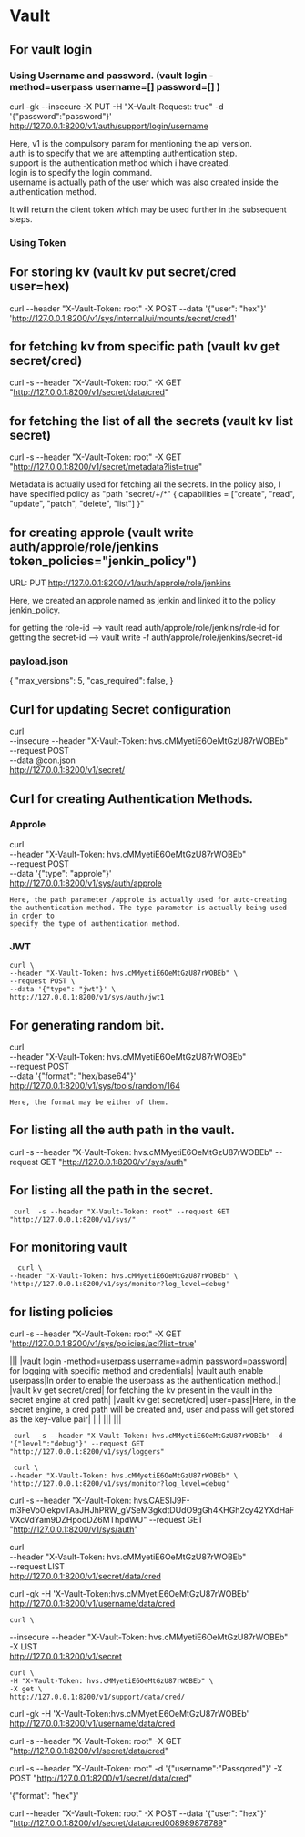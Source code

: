 # Vault

## For vault login

### Using Username and password. (vault login -method=userpass username=[] password=[]  )
curl -gk --insecure -X PUT -H "X-Vault-Request: true" -d '{"password":"password"}' http://127.0.0.1:8200/v1/auth/support/login/username

  Here, v1 is the compulsory param for mentioning the api version.  <br />
   auth is to specify that we are attempting authentication step.  <br />
   support is the authentication method which i have created.  <br />
   login is to specify the login command. <br />
   username is actually path of the user which was also created inside the authentication method. <br />

It will return the client token which may be used further in the subsequent steps. 

### Using Token



## For storing kv (vault kv put secret/cred user=hex)

 curl --header "X-Vault-Token: root" -X POST --data '{"user": "hex"}' 'http://127.0.0.1:8200/v1/sys/internal/ui/mounts/secret/cred1'
 
 
## for fetching kv from specific path (vault kv get secret/cred)

 curl -s --header "X-Vault-Token: root" -X GET  "http://127.0.0.1:8200/v1/secret/data/cred"
 
 
 ## for fetching the list of all the secrets (vault kv list secret)
 
 curl -s --header "X-Vault-Token: root" -X GET  "http://127.0.0.1:8200/v1/secret/metadata?list=true"
 
 Metadata is actually used for fetching all the secrets. In the policy also, I have specified policy as "path "secret/+/*" {
		capabilities = ["create", "read", "update", "patch", "delete", "list"]
}"

## for creating approle (vault write auth/approle/role/jenkins token_policies="jenkin_policy")
 
 URL: PUT http://127.0.0.1:8200/v1/auth/approle/role/jenkins
 
 Here, we created an approle named as jenkin and linked it to the policy jenkin_policy.
 
 for getting the role-id --> vault read auth/approle/role/jenkins/role-id
 for getting the secret-id --> vault write -f auth/approle/role/jenkins/secret-id

### payload.json
{
  "max_versions": 5,
  "cas_required": false,
}

## Curl for updating Secret configuration
curl \
   --insecure  --header "X-Vault-Token: hvs.cMMyetiE6OeMtGzU87rWOBEb" \
    --request POST \
    --data @con.json \
    http://127.0.0.1:8200/v1/secret/
    
      
## Curl for creating Authentication Methods. 

### Approle

curl \
    --header "X-Vault-Token: hvs.cMMyetiE6OeMtGzU87rWOBEb" \
    --request POST \
    --data '{"type": "approle"}' \
    http://127.0.0.1:8200/v1/sys/auth/approle
    
    Here, the path parameter /approle is actually used for auto-creating the authentication method. The type parameter is actually being used in order to
    specify the type of authentication method. 
    
 ###  JWT 
    
    curl \
    --header "X-Vault-Token: hvs.cMMyetiE6OeMtGzU87rWOBEb" \
    --request POST \
    --data '{"type": "jwt"}' \
    http://127.0.0.1:8200/v1/sys/auth/jwt1
    
    
    
  ##  For generating random bit. 
  
   curl \
    --header "X-Vault-Token: hvs.cMMyetiE6OeMtGzU87rWOBEb" \
    --request POST \
    --data '{"format": "hex/base64"}' \
    http://127.0.0.1:8200/v1/sys/tools/random/164
    
    Here, the format may be either of them. 
    
 ## For listing all the auth path in the vault. 
  
  curl  -s --header "X-Vault-Token: hvs.cMMyetiE6OeMtGzU87rWOBEb" --request GET  "http://127.0.0.1:8200/v1/sys/auth" 

  ## For listing all the path in the secret. 
    
     curl  -s --header "X-Vault-Token: root" --request GET  "http://127.0.0.1:8200/v1/sys/" 
     
 ## For monitoring vault
 
      curl \
    --header "X-Vault-Token: hvs.cMMyetiE6OeMtGzU87rWOBEb" \
    'http://127.0.0.1:8200/v1/sys/monitor?log_level=debug'


## for listing policies
curl  -s --header "X-Vault-Token: root" -X GET 'http://127.0.0.1:8200/v1/sys/policies/acl?list=true'



 
|||
|vault login -method=userpass username=admin password=password| for logging with specific method and credentials|
|vault auth enable userpass|In order to enable the userpass as the authentication method.|
|vault kv get  secret/cred| for fetching the kv present in the vault in the secret engine at cred path|
|vault kv get  secret/cred| user=pass|Here, in the secret engine, a cred path will be created and, user and pass will get stored as the key-value pair|
|||
|||
|||


 
     curl  -s --header "X-Vault-Token: hvs.cMMyetiE6OeMtGzU87rWOBEb" -d '{"level":"debug"}' --request GET  "http://127.0.0.1:8200/v1/sys/loggers" 
     
     curl \
    --header "X-Vault-Token: hvs.cMMyetiE6OeMtGzU87rWOBEb" \
    'http://127.0.0.1:8200/v1/sys/monitor?log_level=debug'





  curl  -s --header "X-Vault-Token: hvs.CAESIJ9F-m3FeVo0lekpvTAaJHJhPRW_gVSeM3gkdtDUdO9gGh4KHGh2cy42YXdHaFVXcVdYam9DZHpodDZ6MThpdWU" --request GET  "http://127.0.0.1:8200/v1/sys/auth" 






curl \
    --header "X-Vault-Token: hvs.cMMyetiE6OeMtGzU87rWOBEb" \
    --request LIST \
    http://127.0.0.1:8200/v1/secret/data/cred


curl -gk -H 'X-Vault-Token:hvs.cMMyetiE6OeMtGzU87rWOBEb' http://127.0.0.1:8200/v1/username/data/cred

    curl \
   --insecure  --header "X-Vault-Token: hvs.cMMyetiE6OeMtGzU87rWOBEb" \
    -X LIST \
    http://127.0.0.1:8200/v1/secret
    
    curl \
    -H "X-Vault-Token: hvs.cMMyetiE6OeMtGzU87rWOBEb" \
    -X get \
    http://127.0.0.1:8200/v1/support/data/cred/


curl -gk -H 'X-Vault-Token:hvs.cMMyetiE6OeMtGzU87rWOBEb' http://127.0.0.1:8200/v1/username/data/cred


curl -s --header "X-Vault-Token: root" -X GET  "http://127.0.0.1:8200/v1/secret/data/cred"
 
 curl -s --header "X-Vault-Token: root" -d '{"username":"Passqored"}'  -X POST  "http://127.0.0.1:8200/v1/secret/data/cred" 


'{"format": "hex"}'

 curl --header "X-Vault-Token: root" -X POST --data '{"user": "hex"}' "http://127.0.0.1:8200/v1/secret/data/cred008989878789"

    
